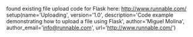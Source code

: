 found existing file upload code for Flask here: http://www.runnable.com/
setup(name='Uploading', version='1.0',
      description='Code example demonstrating how to upload a file using Flask',
      author='Miguel Molina', author_email='info@runnable.com',
      url='http://www.runnable.com/')
